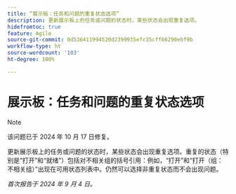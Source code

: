 ```yaml
---
title: “展示板：任务和问题的重复状态选项”
description: 更新展示板上的任务或问题的状态时，某些状态会出现重复选项。
hidefromtoc: true
feature: Agile
source-git-commit: 0d536411994520d2399935efc35cff66290ebf9b
workflow-type: ht
source-wordcount: '103'
ht-degree: 100%

---
```


# 展示板：任务和问题的重复状态选项

>[!NOTE]
>
>该问题已于 2024 年 10 月 17 日修复。

更新展示板上的任务或问题的状态时，某些状态会出现重复选项。重复的状态（特别是“打开”和“就绪”）包括对不相关组的括号引用：例如，“打开”和“打开（组：不相关组）”出现在可用状态列表中。仍然可以选择非重复状态而不会出现问题。

_首次报告于 2024 年 9 月 4 日。_
